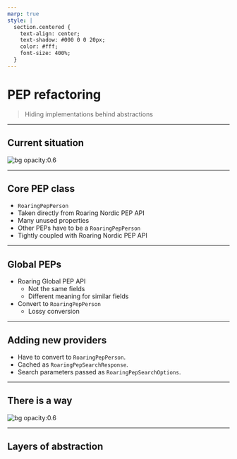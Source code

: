 ```yaml
---
marp: true
style: |
  section.centered {
    text-align: center;
    text-shadow: #000 0 0 20px;
    color: #fff;
    font-size: 400%;
  }
---
```


# PEP refactoring

> Hiding implementations behind abstractions

---

## Current situation

![bg opacity:0.6](./spaghetti.jpg)

---

## Core PEP class

- `RoaringPepPerson`
- Taken directly from Roaring Nordic PEP API
- Many unused properties
- Other PEPs have to be a `RoaringPepPerson`
- Tightly coupled with Roaring Nordic PEP API

---

## Global PEPs

- Roaring Global PEP API
  - Not the same fields
  - Different meaning for similar fields
- Convert to `RoaringPepPerson`
  - Lossy conversion

---

## Adding new providers

- Have to convert to `RoaringPepPerson`.
- Cached as `RoaringPepSearchResponse`.
- Search parameters passed as `RoaringPepSearchOptions`.

---

<!-- _class: centered -->

## There is a way

![bg opacity:0.6](./lasagna.jpg)

---

## Layers of abstraction
